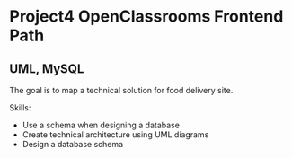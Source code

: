 # Project4 OpenClassrooms Frontend Path
## UML, MySQL

The goal is to map a technical solution for food delivery site.

Skills:
* Use a schema when designing a database
* Create technical architecture using UML diagrams
* Design a database schema

